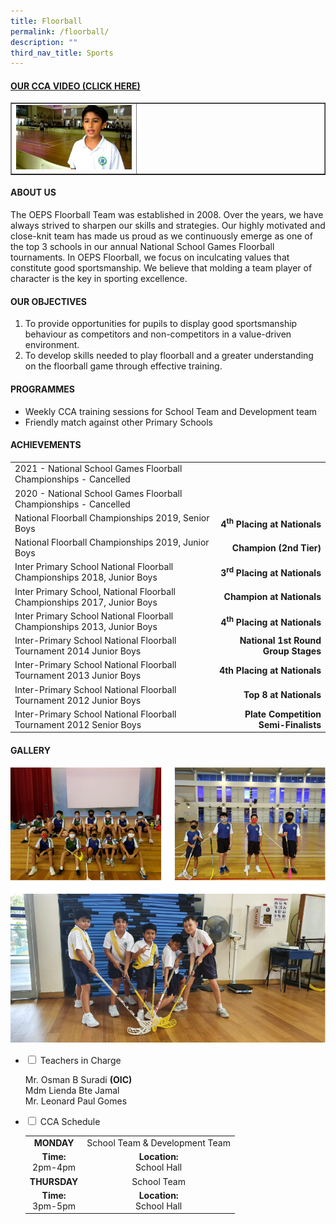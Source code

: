 ```yaml
---
title: Floorball
permalink: /floorball/
description: ""
third_nav_title: Sports
---
```

<h4><strong><a title="Our CCA Video (Click here)" href="https://drive.google.com/file/d/1-Nne62hGCc7DxhgcvKGOIROL6Ce3y7GK/view" target="_blank" rel="noopener">OUR CCA VIDEO (CLICK HERE)</a></strong></h4>
<table style="border-collapse: collapse; width: 100%;" border="1">
<tbody>
<tr>
<td style="width: 40%;"><a href="https://drive.google.com/file/d/1-Nne62hGCc7DxhgcvKGOIROL6Ce3y7GK/view"><img src="/images/fb1.jpg"></a></td>
<td style="width: 60%;">&nbsp;</td>
</tr>
</tbody>
</table>
<h4><strong>ABOUT US</strong></h4>
<p>The OEPS Floorball Team was established in 2008. Over the years, we have always strived to sharpen our skills and strategies. Our highly motivated and close-knit team has made us proud as we continuously emerge as one of the top 3 schools in our annual National School Games Floorball tournaments. In OEPS Floorball, we focus on inculcating values that constitute good sportsmanship. We believe that molding a team player of character is the key in sporting excellence.</p>
<h4><strong>OUR OBJECTIVES</strong></h4>
<ol>
<li>To provide opportunities for pupils to display good sportsmanship behaviour as competitors and non-competitors in a value-driven environment.</li>
<li>To develop skills needed to play floorball and a greater understanding on the floorball game through effective training.</li>
</ol>
<h4><strong>PROGRAMMES</strong></h4>
<ul>
<li aria-level="1">Weekly CCA training sessions for School Team and Development team&nbsp;</li>
<li aria-level="1">Friendly match against other Primary Schools</li>
</ul>
<h4><strong>ACHIEVEMENTS</strong></h4>
<table>
<tbody>
<tr>
<td>2021 - National School Games Floorball Championships - Cancelled</td>
<td>&nbsp;</td>
</tr>
<tr>
<td>2020 - National School Games Floorball Championships - Cancelled</td>
<td>&nbsp;</td>
</tr>
<tr>
<td>National Floorball Championships 2019, Senior Boys</td>
<td style="text-align: right;"><strong> 4<sup>th</sup>&nbsp;Placing at Nationals</strong></td>
</tr>
<tr>
<td>National Floorball Championships 2019, Junior Boys</td>
<td style="text-align: right;"><strong> Champion (2nd Tier)</strong></td>
</tr>
<tr>
<td>Inter Primary School National Floorball Championships 2018, Junior Boys</td>
<td style="text-align: right;"><strong> 3<sup>rd</sup>&nbsp;Placing at Nationals</strong></td>
</tr>
<tr>
<td>Inter Primary School, National Floorball Championships 2017, Junior Boys</td>
<td style="text-align: right;"><strong> Champion at Nationals</strong></td>
</tr>
<tr>
<td>Inter Primary School National Floorball Championships 2013, Junior Boys</td>
<td style="text-align: right;"><strong> 4<sup>th</sup>&nbsp;Placing at Nationals</strong></td>
</tr>
<tr>
<td>Inter-Primary School National Floorball Tournament 2014 Junior Boys</td>
<td style="text-align: right;"><strong>&nbsp;National 1st Round Group Stages</strong></td>
</tr>
<tr>
<td>Inter-Primary School National Floorball Tournament 2013 Junior Boys</td>
<td style="text-align: right;"><strong>4th Placing at Nationals</strong></td>
</tr>
<tr>
<td>Inter-Primary School National Floorball Tournament 2012 Junior Boys</td>
<td style="text-align: right;"><strong>Top 8 at Nationals</strong></td>
</tr>
<tr>
<td>Inter-Primary School National Floorball Tournament 2012 Senior Boys</td>
<td style="text-align: right;"><strong>Plate Competition Semi-Finalists</strong></td>
</tr>
</tbody>
</table>
<h4><strong>GALLERY</strong></h4>
<img src="/images/fb2.png">
<ul class="jekyllcodex_accordion">
<li><input id="accordion1" type="checkbox" /> <label for="accordion1">Teachers in Charge</label>
<div>
<p>Mr. Osman B Suradi&nbsp;<strong>(OIC)<br /></strong>Mdm Lienda Bte Jamal<br />Mr. Leonard Paul Gomes</p>
</div>
</li>
<li><input id="accordion2" type="checkbox" /> <label for="accordion2">CCA Schedule</label>
<div>
<table>
<tbody>
<tr>
<td style="text-align: center;"><strong>MONDAY</strong></td>
<td style="text-align: center;">School Team &amp; Development Team</td>
</tr>
<tr>
<td style="text-align: center;"><strong>Time:<br /></strong>2pm-4pm</td>
<td style="text-align: center;"><strong>Location:<br /></strong>School Hall</td>
</tr>
<tr>
<td style="text-align: center;"><strong>THURSDAY</strong></td>
<td style="text-align: center;">School Team</td>
</tr>
<tr>
<td style="text-align: center;"><strong>Time:<br /></strong>3pm-5pm</td>
<td style="text-align: center;"><strong>Location:<br /></strong>School Hall</td>
</tr>
</tbody>
</table>
</div>
</li>
</ul>